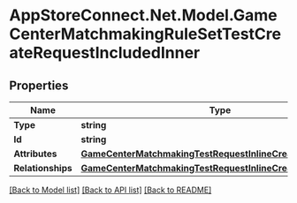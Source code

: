 # AppStoreConnect.Net.Model.GameCenterMatchmakingRuleSetTestCreateRequestIncludedInner

## Properties

Name | Type | Description | Notes
------------ | ------------- | ------------- | -------------
**Type** | **string** |  | 
**Id** | **string** |  | [optional] 
**Attributes** | [**GameCenterMatchmakingTestRequestInlineCreateAttributes**](GameCenterMatchmakingTestRequestInlineCreateAttributes.md) |  | 
**Relationships** | [**GameCenterMatchmakingTestRequestInlineCreateRelationships**](GameCenterMatchmakingTestRequestInlineCreateRelationships.md) |  | [optional] 

[[Back to Model list]](../README.md#documentation-for-models) [[Back to API list]](../README.md#documentation-for-api-endpoints) [[Back to README]](../README.md)

